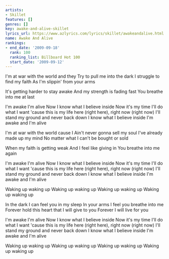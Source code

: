 ```yaml
---
artists:
- Skillet
features: []
genres: []
key: awake-and-alive-skillet
lyrics_url: https://www.azlyrics.com/lyrics/skillet/awakeandalive.html
name: Awake And Alive
rankings:
- end_date: '2009-09-18'
  rank: 100
  ranking_list: Billboard Hot 100
  start_date: '2009-09-12'
---
```


I'm at war with the world and they
Try to pull me into the dark
I struggle to find my faith
As I'm slippin' from your arms

It's getting harder to stay awake
And my strength is fading fast
You breathe into me at last


I'm awake I'm alive
Now I know what I believe inside
Now it's my time
I'll do what I want 'cause this is my life
here (right here), right now (right now)
I'll stand my ground and never back down
I know what I believe inside
I'm awake and I'm alive

I'm at war with the world cause I
Ain't never gonna sell my soul
I've already made up my mind
No matter what I can't be bought or sold

When my faith is getting weak
And I feel like giving in
You breathe into me again


I'm awake I'm alive
Now I know what I believe inside
Now it's my time
I'll do what I want 'cause this is my life
here (right here), right now (right now)
I'll stand my ground and never back down
I know what I believe inside
I'm awake and I'm alive

Waking up waking up
Waking up waking up
Waking up waking up
Waking up waking up

In the dark
I can feel you in my sleep
In your arms I feel you breathe into me
Forever hold this heart that I will give to you
Forever I will live for you


I'm awake I'm alive
Now I know what I believe inside
Now it's my time
I'll do what I want 'cause this is my life
here (right here), right now (right now)
I'll stand my ground and never back down
I know what I believe inside
I'm awake and I'm alive

Waking up waking up
Waking up waking up
Waking up waking up
Waking up waking up



